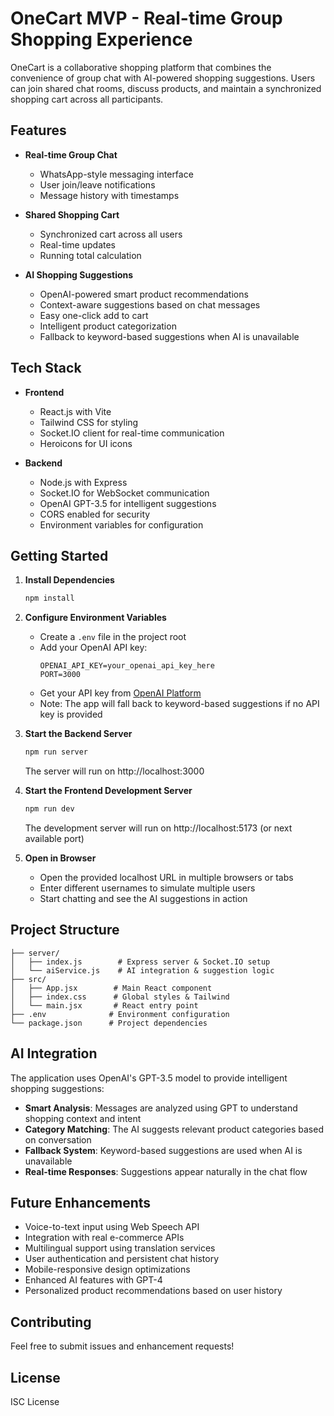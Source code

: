 # OneCart MVP - Real-time Group Shopping Experience

OneCart is a collaborative shopping platform that combines the convenience of group chat with AI-powered shopping suggestions. Users can join shared chat rooms, discuss products, and maintain a synchronized shopping cart across all participants.

## Features

- **Real-time Group Chat**
  - WhatsApp-style messaging interface
  - User join/leave notifications
  - Message history with timestamps

- **Shared Shopping Cart**
  - Synchronized cart across all users
  - Real-time updates
  - Running total calculation

- **AI Shopping Suggestions**
  - OpenAI-powered smart product recommendations
  - Context-aware suggestions based on chat messages
  - Easy one-click add to cart
  - Intelligent product categorization
  - Fallback to keyword-based suggestions when AI is unavailable

## Tech Stack

- **Frontend**
  - React.js with Vite
  - Tailwind CSS for styling
  - Socket.IO client for real-time communication
  - Heroicons for UI icons

- **Backend**
  - Node.js with Express
  - Socket.IO for WebSocket communication
  - OpenAI GPT-3.5 for intelligent suggestions
  - CORS enabled for security
  - Environment variables for configuration

## Getting Started

1. **Install Dependencies**
   ```bash
   npm install
   ```

2. **Configure Environment Variables**
   - Create a `.env` file in the project root
   - Add your OpenAI API key:
     ```env
     OPENAI_API_KEY=your_openai_api_key_here
     PORT=3000
     ```
   - Get your API key from [OpenAI Platform](https://platform.openai.com/)
   - Note: The app will fall back to keyword-based suggestions if no API key is provided

3. **Start the Backend Server**
   ```bash
   npm run server
   ```
   The server will run on http://localhost:3000

4. **Start the Frontend Development Server**
   ```bash
   npm run dev
   ```
   The development server will run on http://localhost:5173 (or next available port)

5. **Open in Browser**
   - Open the provided localhost URL in multiple browsers or tabs
   - Enter different usernames to simulate multiple users
   - Start chatting and see the AI suggestions in action

## Project Structure

```
├── server/
│   ├── index.js        # Express server & Socket.IO setup
│   └── aiService.js    # AI integration & suggestion logic
├── src/
│   ├── App.jsx        # Main React component
│   ├── index.css      # Global styles & Tailwind
│   └── main.jsx       # React entry point
├── .env              # Environment configuration
└── package.json      # Project dependencies
```

## AI Integration

The application uses OpenAI's GPT-3.5 model to provide intelligent shopping suggestions:

- **Smart Analysis**: Messages are analyzed using GPT to understand shopping context and intent
- **Category Matching**: The AI suggests relevant product categories based on conversation
- **Fallback System**: Keyword-based suggestions are used when AI is unavailable
- **Real-time Responses**: Suggestions appear naturally in the chat flow

## Future Enhancements

- Voice-to-text input using Web Speech API
- Integration with real e-commerce APIs
- Multilingual support using translation services
- User authentication and persistent chat history
- Mobile-responsive design optimizations
- Enhanced AI features with GPT-4
- Personalized product recommendations based on user history

## Contributing

Feel free to submit issues and enhancement requests!

## License

ISC License
